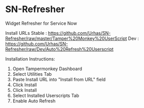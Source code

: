 # SN-Refresher
Widget Refresher for Service Now

Install URLs 
Stable  : https://github.com/Urhas/SN-Refresher/raw/master/Tamper%20Monkey%20UserScript
Dev     : https://github.com/Urhas/SN-Refresher/raw/Dev/Auto%20Refresh%20Userscript 

Installation Instructions:
1. Open Tampermonkey Dashboard
2. Select Utilities Tab
3. Paste Install URL into "Install from URL" field
4. Click Install
5. Click Install
6. Select Installed Userscripts Tab
7. Enable Auto Refresh
